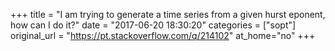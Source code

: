 +++
title = "I am trying to generate a time series from a given hurst eponent, how can I do it?"
date = "2017-06-20 18:30:20"
categories = ["sopt"]
original_url = "https://pt.stackoverflow.com/q/214102"
at_home="no"
+++

